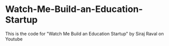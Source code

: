 # Watch-Me-Build-an-Education-Startup
This is the code for "Watch Me Build an Education Startup" by Siraj Raval on Youtube
